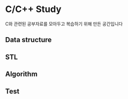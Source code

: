 C/C++ Study
===========
C와 관련된 공부자료를 모아두고 복습하기 위해 만든 공간입니다

## Data structure
## STL
## Algorithm
## Test
